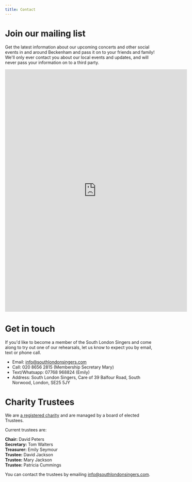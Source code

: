 ```yaml
---
title: Contact
---
```


# Join our mailing list

Get the latest information about our upcoming concerts and other social events in and around Beckenham and pass it on to your friends and family! We'll only ever contact you about our local events and updates, and will never pass your information on to a third party.

<iframe style="border: 0;" src="https://southlondonsingers.github.io/forms/mailchimp" width="600" height="800">
</iframe>

# Get in touch

If you'd like to become a member of the South London Singers and come along to try out one of our rehearsals, let us know to expect you by email, text or phone call.

- Email: <info@southlondonsingers.com>
- Call: 020 8656 2815 (Membership Secretary Mary)
- Text/Whatsapp: 07768 968824 (Emily)
- Address: South London Singers, Care of 39 Balfour Road, South Norwood, London, SE25 5JY

# Charity Trustees

We are [a registered charity](https://register-of-charities.charitycommission.gov.uk/charity-search/-/charity-details/800934/charity-overview) and are managed by a board of elected Trustees.

Current trustees are:

**Chair:** David Peters<br>
**Secretary:** Tom Walters<br>
**Treasurer:** Emily Seymour<br>
**Trustee:** David Jackson<br>
**Trustee:** Mary Jackson<br>
**Trustee:** Patricia Cummings

You can contact the trustees by emailing <info@southlondonsingers.com>.
